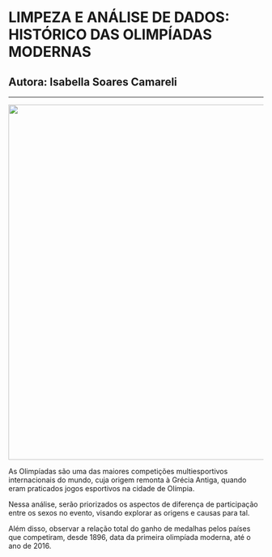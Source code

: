 # **LIMPEZA E ANÁLISE DE DADOS: HISTÓRICO DAS OLIMPÍADAS MODERNAS**
## Autora: Isabella Soares Camareli
---

<div align = "center">
<img src = "https://user-images.githubusercontent.com/87881780/134824830-86c13284-a711-4ff6-8478-a5894397db98.jpg" width = "700px" />
<div align = "left">
 
 
As Olimpíadas são uma das maiores competições multiesportivos internacionais do mundo, cuja origem remonta à Grécia Antiga, quando eram praticados jogos esportivos na cidade de Olímpia.

Nessa análise, serão priorizados os aspectos de diferença de participação entre os sexos no evento, visando explorar as origens e causas para tal.

Além disso, observar a relação total do ganho de medalhas pelos países que competiram, desde 1896, data da primeira olimpíada moderna, até o ano de 2016.
